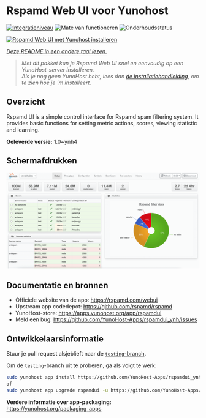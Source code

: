<!--
NB: Deze README is automatisch gegenereerd door <https://github.com/YunoHost/apps/tree/master/tools/readme_generator>
Hij mag NIET handmatig aangepast worden.
-->

# Rspamd Web UI voor Yunohost

[![Integratieniveau](https://apps.yunohost.org/badge/integration/rspamdui)](https://ci-apps.yunohost.org/ci/apps/rspamdui/)
![Mate van functioneren](https://apps.yunohost.org/badge/state/rspamdui)
![Onderhoudsstatus](https://apps.yunohost.org/badge/maintained/rspamdui)

[![Rspamd Web UI met Yunohost installeren](https://install-app.yunohost.org/install-with-yunohost.svg)](https://install-app.yunohost.org/?app=rspamdui)

*[Deze README in een andere taal lezen.](./ALL_README.md)*

> *Met dit pakket kun je Rspamd Web UI snel en eenvoudig op een YunoHost-server installeren.*  
> *Als je nog geen YunoHost hebt, lees dan [de installatiehandleiding](https://yunohost.org/install), om te zien hoe je 'm installeert.*

## Overzicht

Rspamd UI is a simple control interface for Rspamd spam filtering system. It provides basic functions for setting metric actions, scores, viewing statistic and learning.

**Geleverde versie:** 1.0~ynh4

## Schermafdrukken

![Schermafdrukken van Rspamd Web UI](./doc/screenshots/screenshot.png)

## Documentatie en bronnen

- Officiele website van de app: <https://rspamd.com/webui>
- Upstream app codedepot: <https://github.com/rspamd/rspamd>
- YunoHost-store: <https://apps.yunohost.org/app/rspamdui>
- Meld een bug: <https://github.com/YunoHost-Apps/rspamdui_ynh/issues>

## Ontwikkelaarsinformatie

Stuur je pull request alsjeblieft naar de [`testing`-branch](https://github.com/YunoHost-Apps/rspamdui_ynh/tree/testing).

Om de `testing`-branch uit te proberen, ga als volgt te werk:

```bash
sudo yunohost app install https://github.com/YunoHost-Apps/rspamdui_ynh/tree/testing --debug
of
sudo yunohost app upgrade rspamdui -u https://github.com/YunoHost-Apps/rspamdui_ynh/tree/testing --debug
```

**Verdere informatie over app-packaging:** <https://yunohost.org/packaging_apps>
